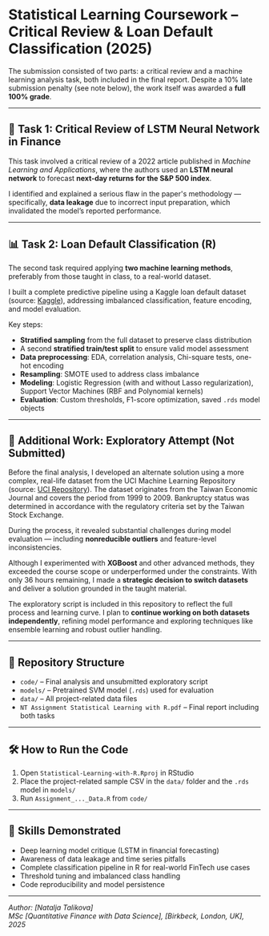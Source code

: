 # Statistical Learning Coursework – Critical Review & Loan Default Classification (2025)

The submission consisted of two parts: a critical review and a machine learning analysis task, both included in the final report. Despite a 10% late submission penalty (see note below), the work itself was awarded a **full 100% grade**. 

---

## 🧠 Task 1: Critical Review of LSTM Neural Network in Finance

This task involved a critical review of a 2022 article published in *Machine Learning and Applications*, where the authors used an **LSTM neural network** to forecast **next-day returns for the S&P 500 index**.

I identified and explained a serious flaw in the paper's methodology — specifically, **data leakage** due to incorrect input preparation, which invalidated the model’s reported performance. 

---

## 📊 Task 2: Loan Default Classification (R)

The second task required applying **two machine learning methods**, preferably from those taught in class, to a real-world dataset.

I built a complete predictive pipeline using a Kaggle loan default dataset (source: [Kaggle](https://www.kaggle.com/datasets/nikhil1e9/loan-default)), addressing imbalanced classification, feature encoding, and model evaluation.

Key steps:
- **Stratified sampling** from the full dataset to preserve class distribution
- A second **stratified train/test split** to ensure valid model assessment
- **Data preprocessing**: EDA, correlation analysis, Chi-square tests, one-hot encoding
- **Resampling**: SMOTE used to address class imbalance
- **Modeling**: Logistic Regression (with and without Lasso regularization), Support Vector Machines (RBF and Polynomial kernels)
- **Evaluation**: Custom thresholds, F1-score optimization, saved `.rds` model objects

---

## 🧪 Additional Work: Exploratory Attempt (Not Submitted)

Before the final analysis, I developed an alternate solution using a more complex, real-life dataset from the UCI Machine Learning Repository (source: [UCI Repository](https://archive.ics.uci.edu/dataset/572)). The dataset originates from the Taiwan Economic Journal and covers the period from 1999 to 2009. Bankruptcy status was determined in accordance with the regulatory criteria set by the Taiwan Stock Exchange. 

During the process, it revealed substantial challenges during model evaluation — including **nonreducible outliers** and feature-level inconsistencies. 

Although I experimented with **XGBoost** and other advanced methods, they exceeded the course scope or underperformed under the constraints. With only 36 hours remaining, I made a **strategic decision to switch datasets** and deliver a solution grounded in the taught material.

The exploratory script is included in this repository to reflect the full process and learning curve. I plan to **continue working on both datasets independently**, refining model performance and exploring techniques like ensemble learning and robust outlier handling.

---

## 📁 Repository Structure

- `code/` – Final analysis and unsubmitted exploratory script
- `models/` – Pretrained SVM model (`.rds`) used for evaluation
- `data/` – All project-related data files
- `NT Assignment Statistical Learning with R.pdf` – Final report including both tasks

---

## 🛠️ How to Run the Code

1. Open `Statistical-Learning-with-R.Rproj` in RStudio
2. Place the project-related sample CSV in the `data/` folder and the `.rds` model in `models/`
3. Run `Assignment_..._Data.R` from `code/`

---

## 🔗 Skills Demonstrated

- Deep learning model critique (LSTM in financial forecasting)
- Awareness of data leakage and time series pitfalls
- Complete classification pipeline in R for real-world FinTech use cases
- Threshold tuning and imbalanced class handling
- Code reproducibility and model persistence

---

*Author: [Natalja Talikova]*  
*MSc [Quantitative Finance with Data Science], [Birkbeck, London, UK], 2025*
